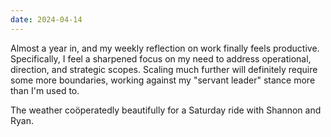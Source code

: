```yaml
---
date: 2024-04-14
---
```


Almost a year in, and my weekly reflection on work finally feels productive. Specifically, I feel a sharpened focus on my need to address operational, direction, and strategic scopes. Scaling much further will definitely require some more boundaries, working against my "servant leader" stance more than I'm used to.

The weather coöperatedly beautifully for a Saturday ride with Shannon and Ryan.

